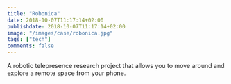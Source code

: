 ```yaml
---
title: "Robonica"
date: 2018-10-07T11:17:14+02:00
publishdate: 2018-10-07T11:17:14+02:00
image: "/images/case/robonica.jpg"
tags: ["tech"]
comments: false
---
```


A robotic telepresence research project that allows you
to move around and explore a remote space from your phone.
